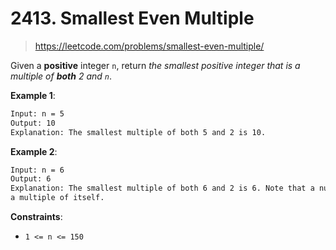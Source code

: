 # 2413. Smallest Even Multiple

> <https://leetcode.com/problems/smallest-even-multiple/>

Given a **positive** integer `n`, return *the smallest positive integer that is
a multiple of **both** 2 and `n`*.

**Example 1**:

```txt
Input: n = 5
Output: 10
Explanation: The smallest multiple of both 5 and 2 is 10.
```

**Example 2**:

```txt
Input: n = 6
Output: 6
Explanation: The smallest multiple of both 6 and 2 is 6. Note that a number is
a multiple of itself.
```

**Constraints**:

- `1 <= n <= 150`
